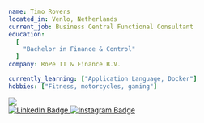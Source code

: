 ```yaml
name: Timo Rovers 
located_in: Venlo, Netherlands
current_job: Business Central Functional Consultant
education: 
  [
    "Bachelor in Finance & Control"
  ]
company: RoPe IT & Finance B.V.

currently_learning: ["Application Language, Docker"]
hobbies: ["Fitness, motorcycles, gaming"]
```

<img src="https://github-readme-stats.vercel.app/api/top-langs?username=timorovers&layout=compact"/>

<div id="badges">
  <a href="linkedin.com/in/timorovers">
    <img src="https://img.shields.io/badge/LinkedIn-blue?style=for-the-badge&logo=linkedin&logoColor=white" alt="LinkedIn Badge"/>
  </a>
  <a href="instagram.com/timorovers">
    <img src="https://img.shields.io/badge/Instagram-black?style=for-the-badge&logo=Instagram&logoColor=white" alt="Instagram Badge"/>
  </a>
